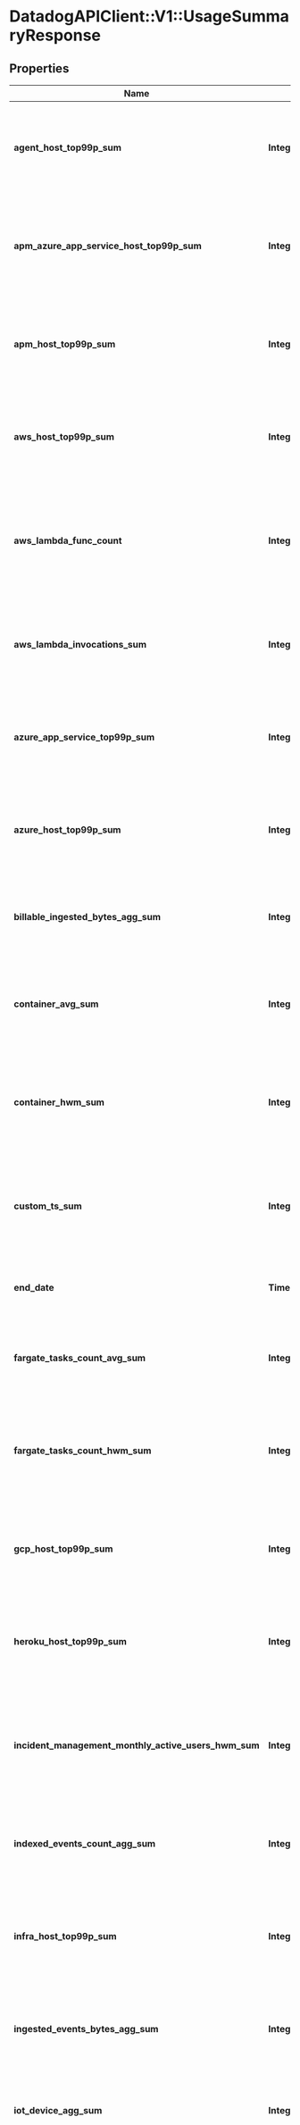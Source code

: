 # DatadogAPIClient::V1::UsageSummaryResponse

## Properties

| Name | Type | Description | Notes |
| ---- | ---- | ----------- | ----- |
| **agent_host_top99p_sum** | **Integer** | Shows the 99th percentile of all agent hosts over all hours in the current months for all organizations. | [optional] |
| **apm_azure_app_service_host_top99p_sum** | **Integer** | Shows the 99th percentile of all Azure app services using APM over all hours in the current months all organizations. | [optional] |
| **apm_host_top99p_sum** | **Integer** | Shows the 99th percentile of all distinct APM hosts over all hours in the current months for all organizations. | [optional] |
| **aws_host_top99p_sum** | **Integer** | Shows the 99th percentile of all AWS hosts over all hours in the current months for all organizations. | [optional] |
| **aws_lambda_func_count** | **Integer** | Shows the average of the number of functions that executed 1 or more times each hour in the current months for all organizations. | [optional] |
| **aws_lambda_invocations_sum** | **Integer** | Shows the sum of all AWS Lambda invocations over all hours in the current months for all organizations. | [optional] |
| **azure_app_service_top99p_sum** | **Integer** | Shows the 99th percentile of all Azure app services over all hours in the current months for all organizations. | [optional] |
| **azure_host_top99p_sum** | **Integer** | Shows the 99th percentile of all Azure hosts over all hours in the current months for all organizations. | [optional] |
| **billable_ingested_bytes_agg_sum** | **Integer** | Shows the sum of all log bytes ingested over all hours in the current months for all organizations. | [optional] |
| **container_avg_sum** | **Integer** | Shows the average of all distinct containers over all hours in the current months for all organizations. | [optional] |
| **container_hwm_sum** | **Integer** | Shows the sum of the high-water marks of all distinct containers over all hours in the current months for all organizations. | [optional] |
| **custom_ts_sum** | **Integer** | Shows the average number of distinct custom metrics over all hours in the current months for all organizations. | [optional] |
| **end_date** | **Time** | Shows the last date of usage in the current months for all organizations. | [optional] |
| **fargate_tasks_count_avg_sum** | **Integer** | Shows the average of all Fargate tasks over all hours in the current months for all organizations. | [optional] |
| **fargate_tasks_count_hwm_sum** | **Integer** | Shows the sum of the high-water marks of all Fargate tasks over all hours in the current months for all organizations. | [optional] |
| **gcp_host_top99p_sum** | **Integer** | Shows the 99th percentile of all GCP hosts over all hours in the current months for all organizations. | [optional] |
| **heroku_host_top99p_sum** | **Integer** | Shows the 99th percentile of all Heroku dynos over all hours in the current months for all organizations. | [optional] |
| **incident_management_monthly_active_users_hwm_sum** | **Integer** | Shows sum of the the high-water marks of incident management monthly active users in the current months for all organizations. | [optional] |
| **indexed_events_count_agg_sum** | **Integer** | Shows the sum of all log events indexed over all hours in the current months for all organizations. | [optional] |
| **infra_host_top99p_sum** | **Integer** | Shows the 99th percentile of all distinct infrastructure hosts over all hours in the current months for all organizations. | [optional] |
| **ingested_events_bytes_agg_sum** | **Integer** | Shows the sum of all log bytes ingested over all hours in the current months for all organizations. | [optional] |
| **iot_device_agg_sum** | **Integer** | Shows the sum of all IoT devices over all hours in the current months for all organizations. | [optional] |
| **iot_device_top99p_sum** | **Integer** | Shows the 99th percentile of all IoT devices over all hours in the current months of all organizations. | [optional] |
| **last_updated** | **Time** | Shows the the most recent hour in the current months for all organizations for which all usages were calculated. | [optional] |
| **live_indexed_events_agg_sum** | **Integer** | Shows the sum of all live logs indexed over all hours in the current months for all organizations (data available as of December 1, 2020). | [optional] |
| **live_ingested_bytes_agg_sum** | **Integer** | Shows the sum of all live logs bytes ingested over all hours in the current months for all organizations (data available as of December 1, 2020). | [optional] |
| **mobile_rum_session_count_agg_sum** | **Integer** | Shows the sum of all mobile RUM Sessions over all hours in the current months for all organizations. | [optional] |
| **mobile_rum_session_count_android_agg_sum** | **Integer** | Shows the sum of all mobile RUM Sessions on Android over all hours in the current months for all organizations. | [optional] |
| **mobile_rum_session_count_ios_agg_sum** | **Integer** | Shows the sum of all mobile RUM Sessions on iOS over all hours in the current months for all organizations. | [optional] |
| **netflow_indexed_events_count_agg_sum** | **Integer** | Shows the sum of all Network flows indexed over all hours in the current months for all organizations. | [optional] |
| **npm_host_top99p_sum** | **Integer** | Shows the 99th percentile of all distinct Networks hosts over all hours in the current months for all organizations. | [optional] |
| **opentelemetry_host_top99p_sum** | **Integer** | Shows the 99th percentile of all hosts reported by the Datadog exporter for the OpenTelemetry Collector over all hours in the current months for all organizations. | [optional] |
| **profiling_container_agent_count_avg** | **Integer** | Shows the average number of profiled containers over all hours in the current months for all organizations. | [optional] |
| **profiling_host_count_top99p_sum** | **Integer** | Shows the 99th percentile of all profiled hosts over all hours in the current months for all organizations. | [optional] |
| **rehydrated_indexed_events_agg_sum** | **Integer** | Shows the sum of all rehydrated logs indexed over all hours in the current months for all organizations (data available as of December 1, 2020). | [optional] |
| **rehydrated_ingested_bytes_agg_sum** | **Integer** | Shows the sum of all rehydrated logs bytes ingested over all hours in the current months for all organizations (data available as of December 1, 2020). | [optional] |
| **rum_session_count_agg_sum** | **Integer** | Shows the sum of all browser RUM Sessions over all hours in the current months for all organizations. | [optional] |
| **rum_total_session_count_agg_sum** | **Integer** | Shows the sum of RUM Sessions (browser and mobile) over all hours in the current months for all organizations. | [optional] |
| **start_date** | **Time** | Shows the first date of usage in the current months for all organizations. | [optional] |
| **synthetics_browser_check_calls_count_agg_sum** | **Integer** | Shows the sum of all Synthetic browser tests over all hours in the current months for all organizations. | [optional] |
| **synthetics_check_calls_count_agg_sum** | **Integer** | Shows the sum of all Synthetic API tests over all hours in the current months for all organizations. | [optional] |
| **trace_search_indexed_events_count_agg_sum** | **Integer** | Shows the sum of all Indexed Spans indexed over all hours in the current months for all organizations. | [optional] |
| **twol_ingested_events_bytes_agg_sum** | **Integer** | Shows the sum of all tracing without limits bytes ingested over all hours in the current months for all organizations. | [optional] |
| **usage** | [**Array&lt;UsageSummaryDate&gt;**](UsageSummaryDate.md) | An array of objects regarding hourly usage. | [optional] |

## Example

```ruby
require 'datadog_api_client/v1'

instance = DatadogAPIClient::V1::UsageSummaryResponse.new(
  agent_host_top99p_sum: null,
  apm_azure_app_service_host_top99p_sum: null,
  apm_host_top99p_sum: null,
  aws_host_top99p_sum: null,
  aws_lambda_func_count: null,
  aws_lambda_invocations_sum: null,
  azure_app_service_top99p_sum: null,
  azure_host_top99p_sum: null,
  billable_ingested_bytes_agg_sum: null,
  container_avg_sum: null,
  container_hwm_sum: null,
  custom_ts_sum: null,
  end_date: null,
  fargate_tasks_count_avg_sum: null,
  fargate_tasks_count_hwm_sum: null,
  gcp_host_top99p_sum: null,
  heroku_host_top99p_sum: null,
  incident_management_monthly_active_users_hwm_sum: null,
  indexed_events_count_agg_sum: null,
  infra_host_top99p_sum: null,
  ingested_events_bytes_agg_sum: null,
  iot_device_agg_sum: null,
  iot_device_top99p_sum: null,
  last_updated: null,
  live_indexed_events_agg_sum: null,
  live_ingested_bytes_agg_sum: null,
  mobile_rum_session_count_agg_sum: null,
  mobile_rum_session_count_android_agg_sum: null,
  mobile_rum_session_count_ios_agg_sum: null,
  netflow_indexed_events_count_agg_sum: null,
  npm_host_top99p_sum: null,
  opentelemetry_host_top99p_sum: null,
  profiling_container_agent_count_avg: null,
  profiling_host_count_top99p_sum: null,
  rehydrated_indexed_events_agg_sum: null,
  rehydrated_ingested_bytes_agg_sum: null,
  rum_session_count_agg_sum: null,
  rum_total_session_count_agg_sum: null,
  start_date: null,
  synthetics_browser_check_calls_count_agg_sum: null,
  synthetics_check_calls_count_agg_sum: null,
  trace_search_indexed_events_count_agg_sum: null,
  twol_ingested_events_bytes_agg_sum: null,
  usage: null
)
```

